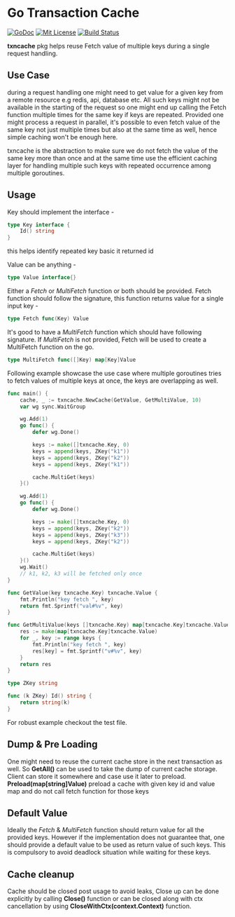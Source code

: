 # Go Transaction Cache
[![GoDoc][godoc-img]][godoc] [![Mit License][mit-img]][mit] [![Build Status][ci-img]][ci]

**txncache** pkg helps reuse Fetch value of multiple keys during a single request handling.

## Use Case

during a request handling one might need to get value for a given key from a remote resource e.g redis, api, database etc. All such keys might not be available in the starting of the request so one might end up calling the Fetch function multiple times for the same key if keys are repeated. Provided one might process a request in parallel, it's possible to even fetch value of the same key not just multiple times but also at the same time as well, hence simple caching won't be enough here.

txncache is the abstraction to make sure we do not fetch the value of the same key more than once and at the same time use the efficient caching layer for handling multiple such keys with repeated occurrence among multiple goroutines.

## Usage

Key should implement the interface -
```go
type Key interface {
	Id() string
}
``` 
this helps identify repeated key basic it returned id

Value can be anything -
```go
type Value interface{}
```

Either a *Fetch* or *MultiFetch* function or both should be provided.
Fetch function should follow the signature, this function returns value for a single input key -
```go
type Fetch func(Key) Value
```

It's good to have a *MultiFetch* function which should have following signature. If *MultiFetch* is not provided, Fetch 
will be used to create a MultiFetch function on the go.
```go
type MultiFetch func([]Key) map[Key]Value
```

Following example showcase the use case where multiple goroutines tries to fetch values of multiple keys at once,
the keys are overlapping as well.

```go
func main() {
	cache, _ := txncache.NewCache(GetValue, GetMultiValue, 10)
	var wg sync.WaitGroup

	wg.Add(1)
	go func() {
		defer wg.Done()

		keys := make([]txncache.Key, 0)
		keys = append(keys, ZKey("k1"))
		keys = append(keys, ZKey("k2"))
		keys = append(keys, ZKey("k1"))

		cache.MultiGet(keys)
	}()

	wg.Add(1)
	go func() {
		defer wg.Done()

		keys := make([]txncache.Key, 0)
		keys = append(keys, ZKey("k2"))
		keys = append(keys, ZKey("k3"))
		keys = append(keys, ZKey("k2"))

		cache.MultiGet(keys)
	}()
	wg.Wait()
	// k1, k2, k3 will be fetched only once
}

func GetValue(key txncache.Key) txncache.Value {
	fmt.Println("key fetch ", key)
	return fmt.Sprintf("val#%v", key)
}

func GetMultiValue(keys []txncache.Key) map[txncache.Key]txncache.Value {
	res := make(map[txncache.Key]txncache.Value)
	for _, key := range keys {
		fmt.Println("key fetch ", key)
		res[key] = fmt.Sprintf("v#%v", key)
	}
	return res
}

type ZKey string

func (k ZKey) Id() string {
	return string(k)
}
```

For robust example checkout the test file.

## Dump & Pre Loading
One might need to reuse the current cache store in the next transaction as well. So **GetAll()** can be used to take
the dump of current cache storage. Client can store it somewhere and case use it later to preload.
**Preload(map[string]Value)** preload a cache with given key id and value map and do not call fetch function for those keys

## Default Value
Ideally the *Fetch* & *MultiFetch* function should return value for all the provided keys. However if the implementation 
does not guarantee that, one should provide a default value to be used as return value of such keys. This is compulsory to
avoid deadlock situation while waiting for these keys.

## Cache cleanup
Cache should be closed post usage to avoid leaks, Close up can be done explicitly by calling **Close()** function or
can be closed along with ctx cancellation by using **CloseWithCtx(context.Context)** function.

[godoc-img]: https://godoc.org/github.com/gocollection/txn-cache?status.svg
[godoc]: https://pkg.go.dev/github.com/gocollection/txn-cache?tab=doc

[mit-img]: http://img.shields.io/badge/License-MIT-blue.svg
[mit]: https://github.com/gocollection/txn-cache/blob/master/LICENSE

[ci-img]: https://travis-ci.com/gocollection/txn-cache.svg?branch=master
[ci]: https://travis-ci.com/github/gocollection/txn-cache/branches